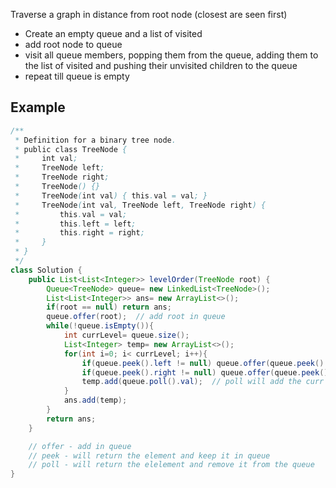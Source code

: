 Traverse a graph in distance from root node (closest are seen first)
- Create an empty queue and a list of visited
- add root node to queue
- visit all queue members, popping them from the queue, adding them to the list of visited and pushing their unvisited children to the queue
- repeat till queue is empty
## Example
```java
/**
 * Definition for a binary tree node.
 * public class TreeNode {
 *     int val;
 *     TreeNode left;
 *     TreeNode right;
 *     TreeNode() {}
 *     TreeNode(int val) { this.val = val; }
 *     TreeNode(int val, TreeNode left, TreeNode right) {
 *         this.val = val;
 *         this.left = left;
 *         this.right = right;
 *     }
 * }
 */
class Solution {
    public List<List<Integer>> levelOrder(TreeNode root) {
        Queue<TreeNode> queue= new LinkedList<TreeNode>();
        List<List<Integer>> ans= new ArrayList<>();
        if(root == null) return ans;
        queue.offer(root);  // add root in queue
        while(!queue.isEmpty()){
            int currLevel= queue.size();
            List<Integer> temp= new ArrayList<>();
            for(int i=0; i< currLevel; i++){
                if(queue.peek().left != null) queue.offer(queue.peek().left);  // if curr has any left than add in queue
                if(queue.peek().right != null) queue.offer(queue.peek().right); // if curr has any right than add in queue
                temp.add(queue.poll().val);  // poll will add the curr val in queue and will remove from queue as well
            }
            ans.add(temp);
        }
        return ans;
    }

    // offer - add in queue
    // peek - will return the element and keep it in queue
    // poll - will return the elelement and remove it from the queue
}

```